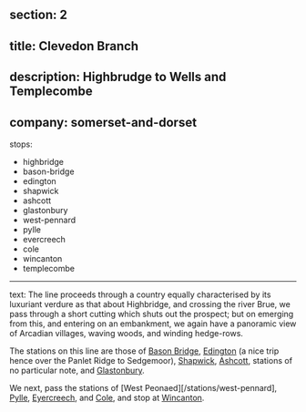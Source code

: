 section: 2
----
title: Clevedon Branch
----
description: Highbrudge to Wells and Templecombe
----
company: somerset-and-dorset
----
stops:
- highbridge
- bason-bridge
- edington
- shapwick
- ashcott
- glastonbury
- west-pennard
- pylle
- evercreech
- cole
- wincanton
- templecombe
----
text: The line proceeds through a country equally characterised by its luxuriant verdure as that about Highbridge, and crossing the river Brue, we pass through a short cutting which shuts out the prospect; but on emerging from this, and entering on an embankment, we again have a panoramic view of Arcadian villages, waving woods, and winding hedge-rows.

The stations on this line are those of [Bason Bridge](/stations/bason-bridge), [Edington](/stations/edington) (a nice trip hence over the Panlet Ridge to Sedgemoor), [Shapwick](/stations/shapwick), [Ashcott](/stations/ashcott), stations of no particular note, and [Glastonbury](/stations/glastonbury).

We next, pass the stations of [West Peonaed][/stations/west-pennard], [Pylle](/stations/pylle), [Eyercreech](/stations/evercreech), and [Cole](/stations/cole), and stop at [Wincanton](/stations/wincanton).
